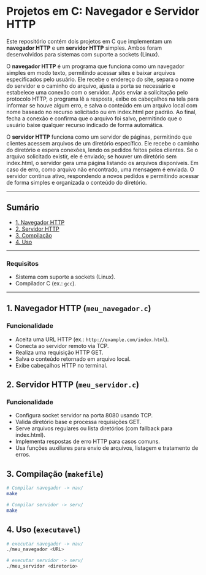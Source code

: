 # Projetos em C: Navegador e Servidor HTTP

Este repositório contém dois projetos em C que implementam um **navegador HTTP** e um **servidor HTTP** simples. Ambos foram desenvolvidos para sistemas com suporte a sockets (Linux).

O **navegador HTTP** é um programa que funciona como um navegador simples em modo texto, permitindo acessar sites e baixar arquivos especificados pelo usuário. 
Ele recebe o endereço do site, separa o nome do servidor e o caminho do arquivo, ajusta a porta se necessário e estabelece uma conexão com o servidor. 
Após enviar a solicitação pelo protocolo HTTP, o programa lê a resposta, exibe os cabeçalhos na tela para informar se houve algum erro, e salva o conteúdo em um arquivo local com nome baseado no recurso solicitado ou em index.html por padrão. 
Ao final, fecha a conexão e confirma que o arquivo foi salvo, permitindo que o usuário baixe qualquer recurso indicado de forma automática.

O **servidor HTTP** funciona como um servidor de páginas, permitindo que clientes acessem arquivos de um diretório específico. 
Ele recebe o caminho do diretório e espera conexões, lendo os pedidos feitos pelos clientes. 
Se o arquivo solicitado existir, ele é enviado; se houver um diretório sem index.html, o servidor gera uma página listando os arquivos disponíveis. 
Em caso de erro, como arquivo não encontrado, uma mensagem é enviada. 
O servidor continua ativo, respondendo a novos pedidos e permitindo acessar de forma simples e organizada o conteúdo do diretório.

---

## Sumário

- [1. Navegador HTTP](#1-navegador-http-meu_navegadorc)
- [2. Servidor HTTP](#2-servidor-http-meu_servidorc)
- [3. Compilação](#3-compilação-makefile)
- [4. Uso](#4-uso-executavel)
---
### Requisitos

- Sistema com suporte a sockets (Linux).
- Compilador C (ex.: `gcc`).

---

## 1. Navegador HTTP (`meu_navegador.c`)

### Funcionalidade

- Aceita uma URL HTTP (ex.: `http://example.com/index.html`).
- Conecta ao servidor remoto via TCP.
- Realiza uma requisição HTTP GET.
- Salva o conteúdo retornado em arquivo local.
- Exibe cabeçalhos HTTP no terminal.


## 2. Servidor HTTP (`meu_servidor.c`)

### Funcionalidade

- Configura socket servidor na porta 8080 usando TCP.
- Valida diretório base e processa requisições GET.
- Serve arquivos regulares ou lista diretórios (com fallback para index.html).
- Implementa respostas de erro HTTP para casos comuns.
- Usa funções auxiliares para envio de arquivos, listagem e tratamento de erros.


## 3. Compilação (`makefile`)

```bash
# Compilar navegador -> nav/
make

# Compilar servidor -> serv/
make

```

## 4. Uso (`executavel`)

```bash
# executar navegador -> nav/
./meu_navegador <URL>

# executar servidor -> serv/
./meu_servidor <diretorio>

```

